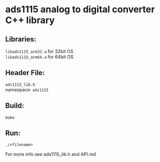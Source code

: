 # ads1115 analog to digital converter C++ library

## Libraries:
```libads1115_arm32.a``` for 32bit OS<br>
```libads1115_arm64.a``` for 64bit OS<br>

## Header File:
```ads1115_lib.h```<br>
namespace: ```ads1115``` 

## Build:
```
make
```
## Run:
```
./<filename>
```
For more info see ads1115_lib.h and API.md
